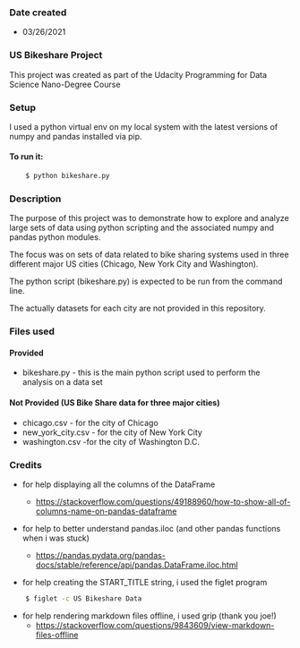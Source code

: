 
### Date created
* 03/26/2021

### US Bikeshare Project 
This project was created as part of the Udacity Programming for Data Science Nano-Degree Course

### Setup
I used a python virtual env on my local system with the latest versions of 
numpy and pandas installed via pip.

#### To run it:
```bash
    $ python bikeshare.py
```

### Description
The purpose of this project was to demonstrate how to explore and analyze large 
sets of data using python scripting and the associated numpy and pandas python 
modules.  

The focus was on sets of data related to bike sharing systems used in three 
different major US cities (Chicago, New York City and Washington).

The python script (bikeshare.py) is expected to be run from the command line.

The actually datasets for each city are not provided in this repository.

### Files used

#### Provided
* bikeshare.py - this is the main python script used to perform the analysis on a data set

#### Not Provided (US Bike Share data for three major cities)
* chicago.csv - for the city of Chicago
* new_york_city.csv - for the city of New York City
* washington.csv -for the city of Washington D.C.

### Credits
* for help displaying all the columns of the DataFrame
  * https://stackoverflow.com/questions/49188960/how-to-show-all-of-columns-name-on-pandas-dataframe

* for help to better understand pandas.iloc (and other pandas functions when i was stuck)
  * https://pandas.pydata.org/pandas-docs/stable/reference/api/pandas.DataFrame.iloc.html

* for help creating the START_TITLE string, i used the figlet program
```bash
    $ figlet -c US Bikeshare Data
```

* for help rendering markdown files offline, i used grip (thank you joe!)
  * https://stackoverflow.com/questions/9843609/view-markdown-files-offline
